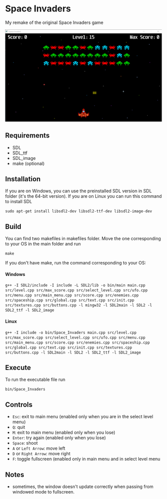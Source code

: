 # Space Invaders
My remake of the original Space Invaders game 
  
![alt text](sample_images/img1.png)

## Requirements  
- SDL
- SDL_ttf
- SDL_image
- make (optional)

## Installation
If you are on Windows, you can use the preinstalled SDL version in SDL folder (it's the 64-bit version). If you are on Linux you can run this command to install SDL
```
sudo apt-get install libsdl2-dev libsdl2-ttf-dev libsdl2-image-dev
```
## Build
You can find two makefiles in makefiles folder. Move the one corresponding to your OS in the main folder and run 
```
make
```  
If you don't have make, run the command corresponding to your OS:  
#### Windows
```
g++ -I SDL2/include -I include -L SDL2/lib -o bin/main main.cpp src/level.cpp src/max_score.cpp src/select_level.cpp src/ufo.cpp src/menu.cpp src/main_menu.cpp src/score.cpp src/enemies.cpp src/spaceship.cpp src/global.cpp src/text.cpp src/init.cpp src/textures.cpp src/buttons.cpp -l mingw32 -l SDL2main -l SDL2 -l SDL2_ttf -l SDL2_image
```
#### Linux
```
g++ -I include -o bin/Space_Invaders main.cpp src/level.cpp src/max_score.cpp src/select_level.cpp src/ufo.cpp src/menu.cpp src/main_menu.cpp src/score.cpp src/enemies.cpp src/spaceship.cpp src/global.cpp src/text.cpp src/init.cpp src/textures.cpp src/buttons.cpp -l SDL2main -l SDL2 -l SDL2_ttf -l SDL2_image

```

## Execute
To run the executable file run 
```
bin/Space_Invaders
```

## Controls
- `Esc`: exit to main menu (enabled only when you are in the select level menu)
- `Q`: quit
- `M`: exit to main menu (enabled only when you lose)
- `Enter`: try again (enabled only when you lose)
- `Space`: shoot
- `A` or `Left Arrow`: move left
- `D` or `Right Arrow`: move right
- `F`: toggle fullscreen (enabled only in main menu and in select level menu

## Notes
- sometimes, the window doesn't update correctly when passing from windowed mode to fullscreen. 

